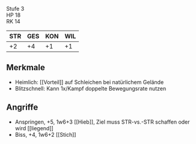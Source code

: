 

Stufe 3  
HP 18  
RK 14

|STR|GES|KON|WIL|
|---|---|---|---|
|+2|+4|+1|+1|

## Merkmale

- Heimlich: [[Vorteil]] auf Schleichen bei natürlichem Gelände
- Blitzschnell: Kann 1x/Kampf doppelte Bewegungsrate nutzen

## Angriffe

- Anspringen, +5, 1w6+3 [[Hieb]], Ziel muss STR-vs.-STR schaffen oder wird [[liegend]]
- Biss, +4, 1w6+2 [[Stich]]